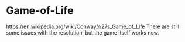 # Game-of-Life
https://en.wikipedia.org/wiki/Conway%27s_Game_of_Life
There are still some issues with the resolution, but the game itself works now.
